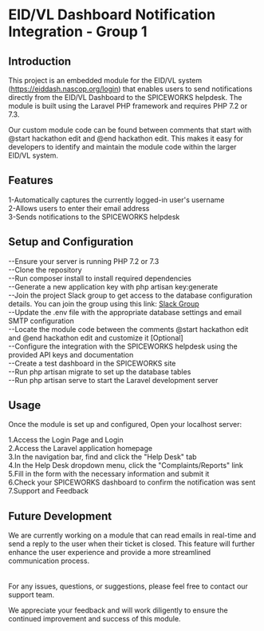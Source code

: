 # EID/VL Dashboard Notification Integration - Group 1
## Introduction
This project is an embedded module for the EID/VL system (https://eiddash.nascop.org/login) that enables users to send notifications directly from the EID/VL Dashboard to the SPICEWORKS helpdesk. The module is built using the Laravel PHP framework and requires PHP 7.2 or 7.3.

Our custom module code can be found between comments that start with @start hackathon edit and @end hackathon edit. This makes it easy for developers to identify and maintain the module code within the larger EID/VL system.

## Features
1-Automatically captures the currently logged-in user's username<br>
2-Allows users to enter their email address<br>
3-Sends notifications to the SPICEWORKS helpdesk<br>
## Setup and Configuration
--Ensure your server is running PHP 7.2 or 7.3<br>
--Clone the repository<br>
--Run composer install to install required dependencies<br>
--Generate a new application key with php artisan key:generate<br>
--Join the project Slack group to get access to the database configuration details. You can join the group using this link: [Slack Group](https://join.slack.com/t/healthithq/shared_invite/zt-1tsw1361v-jESqdUTCAO2X56xLYaopgw)<br>
--Update the .env file with the appropriate database settings and email SMTP configuration<br>
--Locate the module code between the comments @start hackathon edit and @end hackathon edit and customize it [Optional]<br>
--Configure the integration with the SPICEWORKS helpdesk using the provided API keys and documentation<br>
--Create a test dashboard in the SPICEWORKS site<br>
--Run php artisan migrate to set up the database tables<br>
--Run php artisan serve to start the Laravel development server<br>
## Usage
Once the module is set up and configured, Open your localhost server:<br>

1.Access the Login Page and Login<br>
2.Access the Laravel application homepage<br>
3.In the navigation bar, find and click the "Help Desk" tab<br>
4.In the Help Desk dropdown menu, click the "Complaints/Reports" link<br>
5.Fill in the form with the necessary information and submit it<br>
6.Check your SPICEWORKS dashboard to confirm the notification was sent<br>
7.Support and Feedback<br>

## Future Development
We are currently working on a module that can read emails in real-time and send a reply to the user when their ticket is closed. This feature will further enhance the user experience and provide a more streamlined communication process.
<br>
<br>
<br>
For any issues, questions, or suggestions, please feel free to contact our support team.

We appreciate your feedback and will work diligently to ensure the continued improvement and success of this module.
